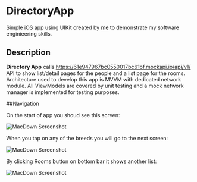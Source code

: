 # DirectoryApp
Simple iOS app using UIKit created by [me](https://github.com/fenix56) to demonstrate my software enginieering skills. 

## Description
**Directory App** calls <https://61e947967bc0550017bc61bf.mockapi.io/api/v1/> API to show list/detail pages for the people and a list page for the rooms. Architecture used to develop this app is MVVM with dedicated network module. All ViewModels are covered by unit testing and a mock network manager is implemented for testing purposes.

##Navigation

On the start of app you shoud see this screen:

![MacDown Screenshot](https://snipboard.io/GpA1ol.jpg)

When you tap on any of the breeds you will go to the next screen:

![MacDown Screenshot](https://snipboard.io/x9U4wP.jpg)

By clicking Rooms button on bottom bar it shows another list:

![MacDown Screenshot](https://snipboard.io/fw6eXM.jpg)
